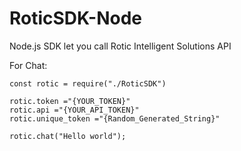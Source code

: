 # RoticSDK-Node
Node.js SDK let you call Rotic Intelligent Solutions API

For Chat:
```
const rotic = require("./RoticSDK")

rotic.token ="{YOUR_TOKEN}"
rotic.api ="{YOUR_API_TOKEN}"
rotic.unique_token ="{Random_Generated_String}"

rotic.chat("Hello world");
```